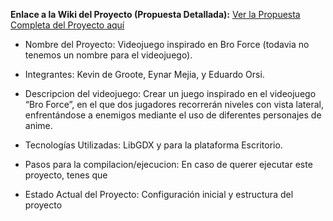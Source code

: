 **Enlace a la Wiki del Proyecto (Propuesta Detallada):**
[Ver la Propuesta Completa del Proyecto
aquí](https://github.com/MRetnuh/ProyectoFinalVideojuego6thYear/wiki)

- Nombre del Proyecto: Videojuego inspirado en Bro Force (todavia no tenemos un nombre para el videojuego).

- Integrantes: Kevin de Groote, Eynar Mejia, y Eduardo Orsi.

- Descripcion del videojuego: Crear un juego inspirado en el videojuego “Bro Force”, en el que dos jugadores recorrerán niveles con vista lateral, enfrentándose a enemigos mediante el uso de diferentes personajes de anime.

- Tecnologías Utilizadas: LibGDX y para la plataforma Escritorio.

- Pasos para la compilacion/ejecucion: En caso de querer ejecutar este proyecto, tenes que

- Estado Actual del Proyecto: Configuración inicial y estructura del proyecto
